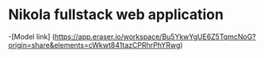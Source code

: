 # Nikola  fullstack web application

-[Model link] (https://app.eraser.io/workspace/Bu5YkwYgUE6Z5TqmcNoG?origin=share&elements=cWkwt841tazCPRhrPhYRwg)